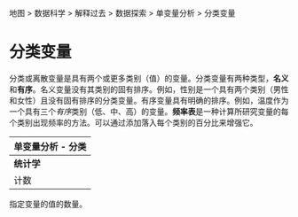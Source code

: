 地图 > 数据科学 > 解释过去 > 数据探索 > 单变量分析 > 分类变量

# 分类变量

分类或离散变量是具有两个或更多类别（值）的变量。分类变量有两种类型，**名义**和**有序**。名义变量没有其类别的固有排序。例如，性别是一个具有两个类别（男性和女性）且没有固有排序的分类变量。有序变量具有明确的排序。例如，温度作为一个具有三个*有序*类别（低、中、高）的变量。**频率表**是一种计算所研究变量的每个类别出现频率的方法。可以通过添加落入每个类别的百分比来增强它。

| 单变量分析 - 分类 |
| --- |
| **统计学** | **可视化** | **描述** |
| 计数 | 条形图 |

指定变量的值的数量。
